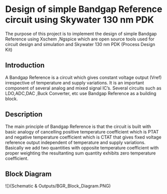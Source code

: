 # Design of simple Bandgap Reference circuit using Skywater 130 nm PDK

The purpose of this project is to implement the design of simple Bandgap Reference using Xschem ,Ngspice which are  open source tools used for circuit design and simulation and Skywater 130 nm PDK (Process Design Kit)  
## Introduction
A Bandgap Reference is a circuit which gives constant voltage output (Vref) irrespective of temperature and supply variations. It is an important component of several analog and mixed signal IC’s.
Several circuits such as LDO,ADC,DAC ,Buck Converter, etc use Bandgap Reference as a building block.

## Description 
The main principle of Bandgap Reference is that the circuit is built with basic analogy of cancelling positive temperature coefficient which is PTAT and negative temperature coefficient which is CTAT that gives fixed voltage reference output independent of temperature and supply variations.
Basically we add two quantities with opposite temperature coefficient with proper weighting the resultanting sum quantity exhibits zero temperature coefficient.

## Block Diagram 
![}(Schematic & Outputs/BGR_Block_Diagram.PNG)

